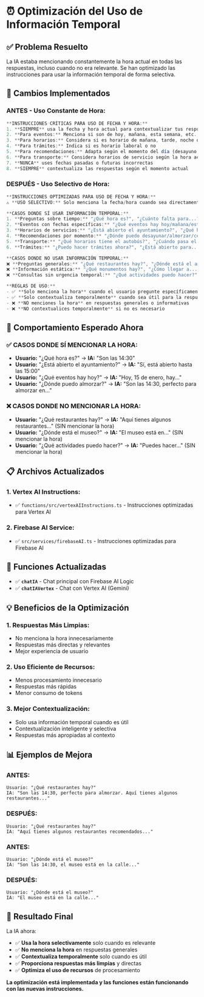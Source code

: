 # ⏰ Optimización del Uso de Información Temporal

## ✅ **Problema Resuelto**

La IA estaba mencionando constantemente la hora actual en todas las respuestas, incluso cuando no era relevante. Se han optimizado las instrucciones para usar la información temporal de forma selectiva.

## 🔧 **Cambios Implementados**

### **ANTES - Uso Constante de Hora:**
```typescript
**INSTRUCCIONES CRÍTICAS PARA USO DE FECHA Y HORA:**
1. **SIEMPRE** usa la fecha y hora actual para contextualizar tus respuestas
2. **Para eventos:** Menciona si son de hoy, mañana, esta semana, etc.
3. **Para horarios:** Considera si es horario de mañana, tarde, noche o fin de semana
4. **Para trámites:** Indica si es horario laboral o no
5. **Para recomendaciones:** Adapta según el momento del día (desayuno, almuerzo, cena, etc.)
6. **Para transporte:** Considera horarios de servicio según la hora actual
7. **NUNCA** uses fechas pasadas o futuras incorrectas
8. **SIEMPRE** contextualiza las respuestas según el momento actual
```

### **DESPUÉS - Uso Selectivo de Hora:**
```typescript
**INSTRUCCIONES OPTIMIZADAS PARA USO DE FECHA Y HORA:**
⚠️ **USO SELECTIVO:** Solo menciona la fecha/hora cuando sea directamente relevante para la respuesta.

**CASOS DONDE SÍ USAR INFORMACIÓN TEMPORAL:**
1. **Preguntas sobre tiempo:** "¿Qué hora es?", "¿Cuánto falta para...?", "¿A qué hora...?"
2. **Eventos con fechas específicas:** "¿Qué eventos hay hoy/mañana/esta semana?"
3. **Horarios de servicios:** "¿Está abierto el ayuntamiento?", "¿Qué horarios tiene...?"
4. **Recomendaciones por momento:** "¿Dónde puedo desayunar/almorzar/cenar?"
5. **Transporte:** "¿Qué horarios tiene el autobús?", "¿Cuándo pasa el último?"
6. **Trámites:** "¿Puedo hacer trámites ahora?", "¿Está abierto para...?"

**CASOS DONDE NO USAR INFORMACIÓN TEMPORAL:**
❌ **Preguntas generales:** "¿Qué restaurantes hay?", "¿Dónde está el ayuntamiento?"
❌ **Información estática:** "¿Qué monumentos hay?", "¿Cómo llegar a...?"
❌ **Consultas sin urgencia temporal:** "¿Qué actividades puedo hacer?", "¿Qué lugares visitar?"

**REGLAS DE USO:**
- ✅ **Solo menciona la hora** cuando el usuario pregunte específicamente sobre tiempo
- ✅ **Solo contextualiza temporalmente** cuando sea útil para la respuesta
- ❌ **NO menciones la hora** en respuestas generales o informativas
- ❌ **NO contextualices temporalmente** si no es necesario
```

## 🎯 **Comportamiento Esperado Ahora**

### **✅ CASOS DONDE SÍ MENCIONAR LA HORA:**
- **Usuario:** "¿Qué hora es?" → **IA:** "Son las 14:30"
- **Usuario:** "¿Está abierto el ayuntamiento?" → **IA:** "Sí, está abierto hasta las 15:00"
- **Usuario:** "¿Qué eventos hay hoy?" → **IA:** "Hoy, 15 de enero, hay..."
- **Usuario:** "¿Dónde puedo almorzar?" → **IA:** "Son las 14:30, perfecto para almorzar en..."

### **❌ CASOS DONDE NO MENCIONAR LA HORA:**
- **Usuario:** "¿Qué restaurantes hay?" → **IA:** "Aquí tienes algunos restaurantes..." (SIN mencionar la hora)
- **Usuario:** "¿Dónde está el museo?" → **IA:** "El museo está en..." (SIN mencionar la hora)
- **Usuario:** "¿Qué actividades puedo hacer?" → **IA:** "Puedes hacer..." (SIN mencionar la hora)

## 📋 **Archivos Actualizados**

### **1. Vertex AI Instructions:**
- ✅ `functions/src/vertexAIInstructions.ts` - Instrucciones optimizadas para Vertex AI

### **2. Firebase AI Service:**
- ✅ `src/services/firebaseAI.ts` - Instrucciones optimizadas para Firebase AI

## 🚀 **Funciones Actualizadas**

- ✅ **`chatIA`** - Chat principal con Firebase AI Logic
- ✅ **`chatIAVertex`** - Chat con Vertex AI (Gemini)

## 💡 **Beneficios de la Optimización**

### **1. Respuestas Más Limpias:**
- No menciona la hora innecesariamente
- Respuestas más directas y relevantes
- Mejor experiencia de usuario

### **2. Uso Eficiente de Recursos:**
- Menos procesamiento innecesario
- Respuestas más rápidas
- Menor consumo de tokens

### **3. Mejor Contextualización:**
- Solo usa información temporal cuando es útil
- Contextualización inteligente y selectiva
- Respuestas más apropiadas al contexto

## 📊 **Ejemplos de Mejora**

### **ANTES:**
```
Usuario: "¿Qué restaurantes hay?"
IA: "Son las 14:30, perfecto para almorzar. Aquí tienes algunos restaurantes..."
```

### **DESPUÉS:**
```
Usuario: "¿Qué restaurantes hay?"
IA: "Aquí tienes algunos restaurantes recomendados..."
```

### **ANTES:**
```
Usuario: "¿Dónde está el museo?"
IA: "Son las 14:30, el museo está en la calle..."
```

### **DESPUÉS:**
```
Usuario: "¿Dónde está el museo?"
IA: "El museo está en la calle..."
```

## 🎯 **Resultado Final**

La IA ahora:
- ✅ **Usa la hora selectivamente** solo cuando es relevante
- ✅ **No menciona la hora** en respuestas generales
- ✅ **Contextualiza temporalmente** solo cuando es útil
- ✅ **Proporciona respuestas más limpias** y directas
- ✅ **Optimiza el uso de recursos** de procesamiento

**La optimización está implementada y las funciones están funcionando con las nuevas instrucciones.**
